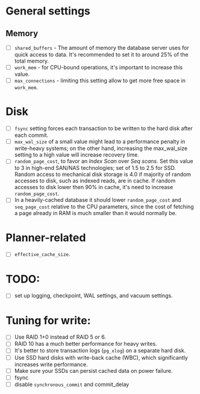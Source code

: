 # General settings
## Memory
- [ ]  `shared_buffers` - The amount of memory the database server uses for quick access to data. It's recommended to set it to around 25% of the total memory.
- [ ]  `work_mem` - for CPU-bound operations, it's important to increase this value.
- [ ]  `max_connections` - limiting this setting allow to get more free space in `work_mem`.

# Disk
- [ ] `fsync` setting forces each transaction to be written to the hard disk after each commit.
- [ ] `max_wal_size` of a small value might lead to a performance penalty in write-heavy systems; on the other hand, increasing the max_wal_size setting to a high value will increase recovery time.
- [ ] `random_page_cost`, to favor an _Index Scan_ over _Seq scans_. Set this value to 3 in high-end SAN/NAS technologies; set of 1.5 to 2.5 for SSD. Random access to mechanical disk storage is 4.0 if majority of random accesses to disk, such as indexed reads, are in cache. If random accesses to disk lower then 90% in cache, it's need to increase `random_page_cost`.
- [ ]  In a heavily-cached database it should lower `random_page_cost` and `seq_page_cost` relative to the CPU parameters, since the cost of fetching a page already in RAM is much smaller than it would normally be.

# Planner-related
- [ ] `effective_cache_size`.

# TODO:
- [ ] set up logging, checkpoint, WAL settings, and vacuum settings.

# Tuning for write:
- [ ] Use RAID 1+0 instead of RAID 5 or 6.
- [ ] RAID 10 has a much better performance for heavy writes.
- [ ] It's better to store transaction logs (`pg_xlog`) on a separate hard disk.
- [ ] Use SSD hard disks with write-back cache (WBC), which significantly increases write performance.
- [ ] Make sure your SSDs can persist cached data on power failure.
- [ ] fsync
- [ ] disable `synchronous_commit` and commit_delay
